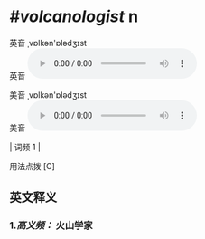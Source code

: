 # ***\#volcanologist*** n
英音 ˌvɒlkən'ɒlədʒɪst  
英音
<audio src="./media/volcanologist-B.aac" controls="controls"></audio>

美音 ˌvɒlkən'ɒlədʒɪst  
美音
<audio src="./media/volcanologist.aac" controls="controls"></audio>



| 词频 1 |  

用法点拨  [C]

英文释义
---
### 1.*高义频：* **火山学家**  


